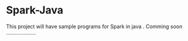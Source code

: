 # Spark-Java
This project will have sample programs for Spark in java . Comming soon ....................
